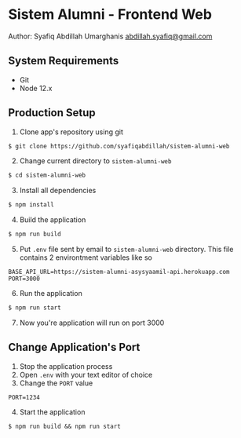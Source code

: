 # Sistem Alumni - Frontend Web
Author: Syafiq Abdillah Umarghanis abdillah.syafiq@gmail.com
## System Requirements
- Git
- Node 12.x
## Production Setup

1. Clone app's repository using git
``` bash
$ git clone https://github.com/syafiqabdillah/sistem-alumni-web
```
2. Change current directory to `sistem-alumni-web`
``` bash
$ cd sistem-alumni-web
``` 
3. Install all dependencies 
``` bash
$ npm install
```
4. Build the application
``` bash
$ npm run build 
```
5. Put `.env` file sent by email to `sistem-alumni-web` directory. This file contains 2 environtment variables like so
```
BASE_API_URL=https://sistem-alumni-asysyaamil-api.herokuapp.com
PORT=3000
```
6. Run the application
``` bash
$ npm run start
```
7. Now you're application will run on port 3000
## Change Application's Port
1. Stop the application process
2. Open `.env` with your text editor of choice 
3. Change the `PORT` value
```
PORT=1234
```
4. Start the application 
```
$ npm run build && npm run start
```